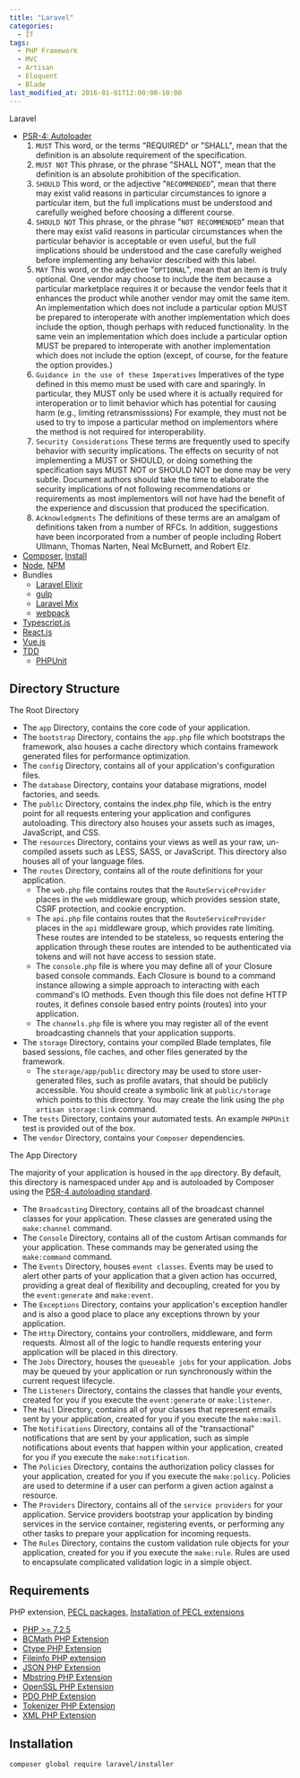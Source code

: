 ```yaml
---
title: "Laravel"
categories:
  - IT
tags:
  - PHP Framework
  - MVC
  - Artisan
  - Eloquent
  - Blade
last_modified_at: 2016-01-01T12:00:00-10:00
---
```


Laravel

- [PSR-4: Autoloader](https://www.php-fig.org/psr/psr-4/)
    1. `MUST` This word, or the terms "REQUIRED" or "SHALL", mean that the definition is an absolute requirement of the specification.
    2. `MUST NOT` This phrase, or the phrase "SHALL NOT", mean that the definition is an absolute prohibition of the specification.
    3. `SHOULD` This word, or the adjective "`RECOMMENDED`", mean that there may exist valid reasons in particular circumstances to ignore a particular item, but the full implications must be understood and carefully weighed before choosing a different course.
    4. `SHOULD NOT` This phrase, or the phrase "`NOT RECOMMENDED`" mean that there may exist valid reasons in particular circumstances when the particular behavior is acceptable or even useful, but the full implications should be understood and the case carefully weighed before implementing any behavior described with this label.
    5. `MAY` This word, or the adjective "`OPTIONAL`", mean that an item is truly optional.  One vendor may choose to include the item because a particular marketplace requires it or because the vendor feels that it enhances the product while another vendor may omit the same item. An implementation which does not include a particular option MUST be prepared to interoperate with another implementation which does include the option, though perhaps with reduced functionality. In the same vein an implementation which does include a particular option 
    MUST be prepared to interoperate with another implementation which does not include the option (except, of course, for the feature the option provides.)
    6. `Guidance in the use of these Imperatives` Imperatives of the type defined in this memo must be used with care and sparingly.  In particular, they MUST only be used where it is actually required for interoperation or to limit behavior which has potential for causing harm (e.g., limiting retransmisssions)  For example, they must not be used to try to impose a particular method on implementors where the method is not required for interoperability.
    7. `Security Considerations` These terms are frequently used to specify behavior with security implications.  The effects on security of not implementing a MUST or SHOULD, or doing something the specification says MUST NOT or SHOULD NOT be done may be very subtle. Document authors should take the time to elaborate the security implications of not following recommendations or requirements as most implementors will not have had the benefit of the experience and discussion that produced the specification.
    8. `Acknowledgments` The definitions of these terms are an amalgam of definitions taken from a number of RFCs.  In addition, suggestions have been incorporated from a number of people including Robert Ullmann, Thomas Narten, Neal McBurnett, and Robert Elz.
- [Composer](https://getcomposer.org/), [Install](https://getcomposer.org/doc/00-intro.md#installation-linux-unix-macos)
- [Node](https://nodejs.org/en/), [NPM](https://www.npmjs.com/)
- Bundles
    - [Laravel Elixir](https://www.npmjs.com/package/laravel-elixir)
    - [gulp](https://gulpjs.com/)
    - [Laravel Mix](https://www.npmjs.com/package/laravel-mix)
    - [webpack](https://webpack.js.org/)
- [Typescript.js](https://www.typescriptlang.org)
- [React.js](https://reactjs.org/)
- [Vue.js](https://vuejs.org/)
- [TDD](https://laracasts.com/skills/testing)
    - [PHPUnit](https://phpunit.de/)

## Directory Structure

The Root Directory

- The `app` Directory, contains the core code of your application.
- The `bootstrap` Directory, contains the `app.php` file which bootstraps the framework, also houses a cache directory which contains framework generated files for performance optimization.
- The `config` Directory, contains all of your application's configuration files.
- The `database` Directory, contains your database migrations, model factories, and seeds.
- The `public` Directory, contains the index.php file, which is the entry point for all requests entering your application and configures autoloading. This directory also houses your assets such as images, JavaScript, and CSS.
- The `resources` Directory, contains your views as well as your raw, un-compiled assets such as LESS, SASS, or JavaScript. This directory also houses all of your language files.
- The `routes` Directory, contains all of the route definitions for your application.
    - The `web.php` file contains routes that the `RouteServiceProvider` places in the `web` middleware group, which provides session state, CSRF protection, and cookie encryption.
    - The `api.php` file contains routes that the `RouteServiceProvider` places in the `api` middleware group, which provides rate limiting. These routes are intended to be stateless, so requests entering the application through these routes are intended to be authenticated via tokens and will not have access to session state.
    - The `console.php` file is where you may define all of your Closure based console commands. Each Closure is bound to a command instance allowing a simple approach to interacting with each command's IO methods. Even though this file does not define HTTP routes, it defines console based entry points (routes) into your application.
    - The `channels.php` file is where you may register all of the event broadcasting channels that your application supports.
- The `storage` Directory, contains your compiled Blade templates, file based sessions, file caches, and other files generated by the framework.
    - The `storage/app/public` directory may be used to store user-generated files, such as profile avatars, that should be publicly accessible. You should create a symbolic link at `public/storage` which points to this directory. You may create the link using the `php artisan storage:link` command.
- The `tests` Directory, contains your automated tests. An example `PHPUnit` test is provided out of the box.
- The `vendor` Directory, contains your `Composer` dependencies.

The App Directory

The majority of your application is housed in the `app` directory. By default, this directory is namespaced under `App` and is autoloaded by Composer using the [PSR-4 autoloading standard](https://www.php-fig.org/psr/psr-4/).

- The `Broadcasting` Directory, contains all of the broadcast channel classes for your application. These classes are generated using the `make:channel` command.
- The `Console` Directory, contains all of the custom Artisan commands for your application. These commands may be generated using the `make:command` command.
- The `Events` Directory, houses `event classes`. Events may be used to alert other parts of your application that a given action has occurred, providing a great deal of flexibility and decoupling, created for you by the `event:generate` and `make:event`.
- The `Exceptions` Directory, contains your application's exception handler and is also a good place to place any exceptions thrown by your application.
- The `Http` Directory, contains your controllers, middleware, and form requests. Almost all of the logic to handle requests entering your application will be placed in this directory.
- The `Jobs` Directory, houses the `queueable jobs` for your application. Jobs may be queued by your application or run synchronously within the current request lifecycle.
- The `Listeners` Directory, contains the classes that handle your events, created for you if you execute the `event:generate` or `make:listener`.
- The `Mail` Directory, contains all of your classes that represent emails sent by your application, created for you if you execute the `make:mail`.
- The `Notifications` Directory, contains all of the "transactional" notifications that are sent by your application, such as simple notifications about events that happen within your application, created for you if you execute the `make:notification`.
- The `Policies` Directory, contains the authorization policy classes for your application, created for you if you execute the `make:policy`. Policies are used to determine if a user can perform a given action against a resource.
- The `Providers` Directory, contains all of the `service providers` for your application. Service providers bootstrap your application by binding services in the service container, registering events, or performing any other tasks to prepare your application for incoming requests.
- The `Rules` Directory, contains the custom validation rule objects for your application, created for you if you execute the `make:rule`. Rules are used to encapsulate complicated validation logic in a simple object.

## Requirements

PHP extension, [PECL packages](https://pecl.php.net/packages.php), [Installation of PECL extensions](https://www.php.net/manual/en/install.pecl.php)

- [PHP >= 7.2.5](https://www.php.net/)
- [BCMath PHP Extension](https://www.php.net/manual/en/book.bc.php)
- [Ctype PHP Extension](https://www.php.net/ctype)
- [Fileinfo PHP extension](https://www.php.net/manual/en/book.fileinfo.php)
- [JSON PHP Extension](https://www.php.net/manual/en/book.json.php)
- [Mbstring PHP Extension](https://www.php.net/manual/en/book.mbstring.php)
- [OpenSSL PHP Extension](https://www.php.net/manual/en/book.openssl.php)
- [PDO PHP Extension](https://www.php.net/manual/en/book.pdo.php)
- [Tokenizer PHP Extension](https://www.php.net/manual/en/book.tokenizer.php)
- [XML PHP Extension](https://www.php.net/manual/en/refs.xml.php)

## Installation

```shell
composer global require laravel/installer
```